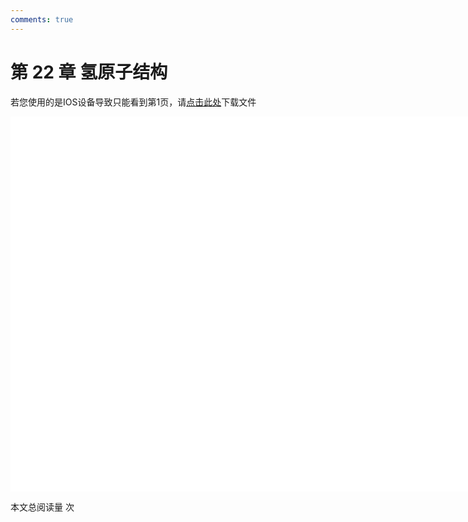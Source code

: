 ```yaml
---
comments: true
---
```


# 第 22 章 氢原子结构

<object data="大学物理 第 22 章.pdf" type="application/pdf" width="150%" height="800">
    <p>若您使用的是IOS设备导致只能看到第1页，请<a href="大学物理 第 22 章.pdf">点击此处</a>下载文件</p>
    <iframe src="大学物理 第 22 章.pdf#navpanes=0" width="500%" height="600" frameborder="0"></iframe>
    
</object>

<span id="busuanzi_container_page_pv">本文总阅读量 <span id="busuanzi_value_page_pv"></span> 次</span>